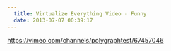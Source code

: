 ```yaml
---
  title: Virtualize Everything Video - Funny
  date: 2013-07-07 00:39:17
---
```


<https://vimeo.com/channels/polygraphtest/67457046>
